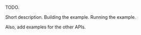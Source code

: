 TODO.

Short description.
Building the example.
Running the example.

Also, add examples for the other APIs.
